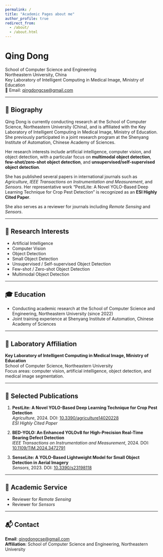 ```yaml
---
permalink: /
title: "Academic Pages about me"
author_profile: true
redirect_from: 
  - /about/
  - /about.html
---
```


# Qing Dong

School of Computer Science and Engineering  
Northeastern University, China  
Key Laboratory of Intelligent Computing in Medical Image, Ministry of Education  
📧 Email: qingdongcse@gmail.com

---

## 🧬 Biography

Qing Dong is currently conducting research at the School of Computer Science, Northeastern University (China), and is affiliated with the Key Laboratory of Intelligent Computing in Medical Image, Ministry of Education. She previously participated in a joint research program at the Shenyang Institute of Automation, Chinese Academy of Sciences.

Her research interests include artificial intelligence, computer vision, and object detection, with a particular focus on **multimodal object detection**, **few-shot/zero-shot object detection**, and **unsupervised/self-supervised object detection**.

She has published several papers in international journals such as *Agriculture*, *IEEE Transactions on Instrumentation and Measurement*, and *Sensors*. Her representative work “PestLite: A Novel YOLO-Based Deep Learning Technique for Crop Pest Detection” is recognized as an **ESI Highly Cited Paper**.

She also serves as a reviewer for journals including *Remote Sensing* and *Sensors*.

---

## 🔬 Research Interests

- Artificial Intelligence  
- Computer Vision  
- Object Detection  
- Small Object Detection  
- Unsupervised / Self-supervised Object Detection  
- Few-shot / Zero-shot Object Detection  
- Multimodal Object Detection  

---

## 🎓 Education

- Conducting academic research at the School of Computer Science and Engineering, Northeastern University (since 2022)  
- Joint training experience at Shenyang Institute of Automation, Chinese Academy of Sciences

---

## 🧪 Laboratory Affiliation

**Key Laboratory of Intelligent Computing in Medical Image, Ministry of Education**  
School of Computer Science, Northeastern University  
Focus areas: computer vision, artificial intelligence, object detection, and medical image segmentation.

---

## 📄 Selected Publications

1. **PestLite: A Novel YOLO-Based Deep Learning Technique for Crop Pest Detection**  
   *Agriculture*, 2024. DOI: [10.3390/agriculture14020228](https://doi.org/10.3390/agriculture14020228)  
   _ESI Highly Cited Paper_

2. **BED-YOLO: An Enhanced YOLOv8 for High-Precision Real-Time Bearing Defect Detection**  
   *IEEE Transactions on Instrumentation and Measurement*, 2024. DOI: [10.1109/TIM.2024.3472791](https://doi.org/10.1109/TIM.2024.3472791)

3. **SenseLite: A YOLO-Based Lightweight Model for Small Object Detection in Aerial Imagery**  
   *Sensors*, 2023. DOI: [10.3390/s23198118](https://doi.org/10.3390/s23198118)

---

## 🧾 Academic Service

- Reviewer for *Remote Sensing*  
- Reviewer for *Sensors*

---

## 📬 Contact

**Email**: qingdongcse@gmail.com  
**Affiliation**: School of Computer Science and Engineering, Northeastern University  

